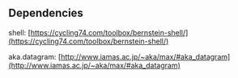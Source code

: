 Dependencies
---
shell: [https://cycling74.com/toolbox/bernstein-shell/](https://cycling74.com/toolbox/bernstein-shell/)

aka.datagram: [http://www.iamas.ac.jp/~aka/max/#aka_datagram](http://www.iamas.ac.jp/~aka/max/#aka_datagram)
